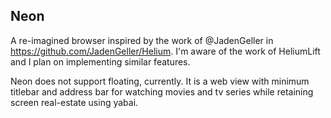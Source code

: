 ## Neon

A re-imagined browser inspired by the work of @JadenGeller in
https://github.com/JadenGeller/Helium. I'm aware of the work of HeliumLift and I
plan on implementing similar features.

Neon does not support floating, currently. It is a web view with minimum
titlebar and address bar for watching movies and tv series while retaining
screen real-estate using yabai.
